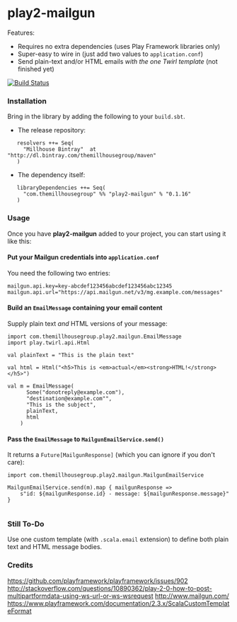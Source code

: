 play2-mailgun
============================

Features:

  - Requires no extra dependencies (uses Play Framework libraries only)
  - Super-easy to wire in (just add two values to `application.conf`)
  - Send plain-text and/or HTML emails _with the one Twirl template_ (not finished yet)

[![Build Status](https://travis-ci.org/themillhousegroup/play2-mailgun.svg?branch=master)](https://travis-ci.org/themillhousegroup/play2-mailgun)



### Installation

Bring in the library by adding the following to your ```build.sbt```. 

  - The release repository: 

```
   resolvers ++= Seq(
     "Millhouse Bintray"  at "http://dl.bintray.com/themillhousegroup/maven"
   )
```
  - The dependency itself: 

```
   libraryDependencies ++= Seq(
     "com.themillhousegroup" %% "play2-mailgun" % "0.1.16"
   )

```

### Usage

Once you have __play2-mailgun__ added to your project, you can start using it like this:

#### Put your Mailgun credentials into `application.conf`
You need the following two entries:

```
mailgun.api.key=key-abcdef123456abcdef123456abc12345
mailgun.api.url="https://api.mailgun.net/v3/mg.example.com/messages"
```

#### Build an `EmailMessage` containing your email content
Supply plain text _and_ HTML versions of your message:

```
import com.themillhousegroup.play2.mailgun.EmailMessage
import play.twirl.api.Html

val plainText = "This is the plain text"

val html = Html("<h5>This is <em>actual</em><strong>HTML!</strong></h5>")

val m = EmailMessage(
      Some("donotreply@example.com"),
      "destination@example.com"",
      "This is the subject",
      plainText,
      html
    )
```

#### Pass the `EmailMessage` to `MailgunEmailService.send()`
It returns a `Future[MailgunResponse]` (which you can ignore if you don't care):

```
import com.themillhousegroup.play2.mailgun.MailgunEmailService

MailgunEmailService.send(m).map { mailgunResponse =>
	s"id: ${mailgunResponse.id} - message: ${mailgunResponse.message}"
}


```

### Still To-Do
Use one custom template (with `.scala.email` extension) to define both plain text and HTML message bodies.

### Credits
https://github.com/playframework/playframework/issues/902
http://stackoverflow.com/questions/10890362/play-2-0-how-to-post-multipartformdata-using-ws-url-or-ws-wsrequest
http://www.mailgun.com/ 
https://www.playframework.com/documentation/2.3.x/ScalaCustomTemplateFormat
